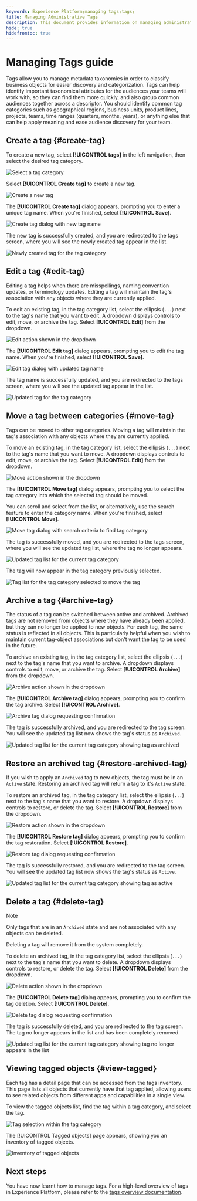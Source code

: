 ```yaml
---
keywords: Experience Platform;managing tags;tags;
title: Managing Administrative Tags
description: This document provides information on managing administrative tags in Adobe Experience Cloud
hide: true
hidefromtoc: true
---
```

# Managing Tags guide

Tags allow you to manage metadata taxonomies in order to classify business objects for easier discovery and categorization. Tags can help identify important taxonomical attributes for the audiences your teams will work with, so they can find them more quickly, and also group common audiences together across a descriptor. You should identify common tag categories such as geographical regions, business units, product lines, projects, teams, time ranges (quarters, months, years), or anything else that can help apply meaning and ease audience discovery for your team. 

## Create a tag {#create-tag}

To create a new tag, select **[!UICONTROL tags]** in the left navigation, then select the desired tag category.

![Select a tag category](./images/tag-selection.png)

Select **[!UICONTROL Create tag]** to create a new tag.

![Create a new tag](./images/new-tag.png)

The **[!UICONTROL Create tag]** dialog appears, prompting you to enter a unique tag name. When you're finished, select **[!UICONTROL Save]**.

![Create tag dialog with new tag name](./images/create-tag-dialog.png)

The new tag is successfully created, and you are redirected to the tags screen, where you will see the newly created tag appear in the list.

![Newly created tag for the tag category](./images/new-tag-listed.png)

## Edit a tag {#edit-tag}

Editing a tag helps when there are misspellings, naming convention updates, or terminology updates. Editing a tag will maintain the tag's association with any objects where they are currently applied.

To edit an existing tag, in the tag category list, select the ellipsis (`...`) next to the tag's name that you want to edit. A dropdown displays controls to edit, move, or archive the tag. Select **[!UICONTROL Edit]** from the dropdown.

![Edit action shown in the dropdown](./images/edit-action.png)

The **[!UICONTROL Edit tag]** dialog appears, prompting you to edit the tag name. When you're finished, select **[!UICONTROL Save]**.

![Edit tag dialog with updated tag name](./images/edit-dialog.png)

The tag name is successfully updated, and you are redirected to the tags screen, where you will see the updated tag appear in the list.

![Updated tag for the tag category](./images/updated-tag-listed.png)

## Move a tag between categories {#move-tag}

Tags can be moved to other tag categories. Moving a tag will maintain the tag's association with any objects where they are currently applied.

To move an existing tag, in the tag category list, select the ellipsis (`...`) next to the tag's name that you want to move. A dropdown displays controls to edit, move, or archive the tag. Select **[!UICONTROL Edit]** from the dropdown.

![Move action shown in the dropdown](./images/move-action.png)

The **[!UICONTROL Move tag]** dialog appears, prompting you to select the tag category into which the selected tag should be moved. 

You can scroll and select from the list, or alternatively, use the search feature to enter the category name. When you're finished, select **[!UICONTROL Move]**.

![Move tag dialog with search criteria to find tag category](./images/move-dialog.png)

The tag is successfully moved, and you are redirected to the tags screen, where you will see the updated tag list, where the tag no longer appears.

![Updated tag list for the current tag category](./images/current-tag-category.png)

The tag will now appear in the tag category previously selected.

![Tag list for the tag category selected to move the tag](./images/moved-to-tag-category.png)

## Archive a tag {#archive-tag}

The status of a tag can be switched between active and archived. Archived tags are not removed from objects where they have already been applied, but they can no longer be applied to new objects. For each tag, the same status is reflected in all objects. This is particularly helpful when you wish to maintain current tag-object associations but don't want the tag to be used in the future. 

To archive an existing tag, in the tag category list, select the ellipsis (`...`) next to the tag's name that you want to archive. A dropdown displays controls to edit, move, or archive the tag. Select **[!UICONTROL Archive]** from the dropdown.

![Archive action shown in the dropdown](./images/archive-action.png)

The **[!UICONTROL Archive tag]** dialog appears, prompting you to confirm the tag archive. Select **[!UICONTROL Archive]**.

![Archive tag dialog requesting confirmation](./images/archive-dialog.png)

The tag is successfully archived, and you are redirected to the tag screen. You will see the updated tag list now shows the tag's status as `Archived`.

![Updated tag list for the current tag category showing tag as archived](./images/archive-status.png)

## Restore an archived tag {#restore-archived-tag}

If you wish to apply an `Archived` tag to new objects, the tag must be in an `Active` state. Restoring an archived tag will return a tag to it's `Active` state.

To restore an archived tag, in the tag category list, select the ellipsis (`...`) next to the tag's name that you want to restore. A dropdown displays controls to restore, or delete the tag. Select **[!UICONTROL Restore]** from the dropdown.

![Restore action shown in the dropdown](./images/restore-action.png)

The **[!UICONTROL Restore tag]** dialog appears, prompting you to confirm the tag restoration. Select **[!UICONTROL Restore]**.

![Restore tag dialog requesting confirmation](./images/restore-dialog.png)

The tag is successfully restored, and you are redirected to the tag screen. You will see the updated tag list now shows the tag's status as `Active`.

![Updated tag list for the current tag category showing tag as active](./images/restored-active-status.png)

## Delete a tag {#delete-tag}

>[!NOTE]
>
>Only tags that are in an `Archived` state and are not associated with any objects can be deleted.

Deleting a tag will remove it from the system completely.

To delete an archived tag, in the tag category list, select the ellipsis (`...`) next to the tag's name that you want to delete. A dropdown displays controls to restore, or delete the tag. Select **[!UICONTROL Delete]** from the dropdown.

![Delete action shown in the dropdown](./images/delete-action.png)

The **[!UICONTROL Delete tag]** dialog appears, prompting you to confirm the tag deletion. Select **[!UICONTROL Delete]**.

![Delete tag dialog requesting confirmation](./images/delete-dialog.png)

The tag is successfully deleted, and you are redirected to the tag screen. The tag no longer appears in the list and has been completely removed.

![Updated tag list for the current tag category showing tag no longer appears in the list](./images/deleted-updated-list.png)

## Viewing tagged objects {#view-tagged}

Each tag has a detail page that can be accessed from the tags inventory. This page lists all objects that currently have that tag applied, allowing users to see related objects from different apps and capabilities in a single view.

To view the tagged objects list, find the tag within a tag category, and select the tag.  

![Tag selection within the tag category](./images/view-tag-selection.png)

The [!UICONTROL Tagged objects] page appears, showing you an inventory of tagged objects.

![Inventory of tagged objects](./images/tagged-objects.png)

## Next steps

You have now learnt how to manage tags. For a high-level overview of tags in Experience Platform, please refer to the [tags overview documentation](../overview.md).
